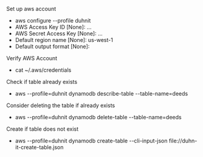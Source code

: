 Set up aws account
- aws configure --profile duhnit
- AWS Access Key ID [None]: ...
- AWS Secret Access Key [None]: ...
- Default region name [None]: us-west-1
- Default output format [None]:

Verify AWS Account
- cat ~/.aws/credentials

Check if table already exists
- aws --profile=duhnit dynamodb describe-table --table-name=deeds

Consider deleting the table if already exists
- aws --profile=duhnit dynamodb delete-table --table-name=deeds

Create if table does not exist
- aws --profile=duhnit dynamodb create-table --cli-input-json file://duhn-it-create-table.json
